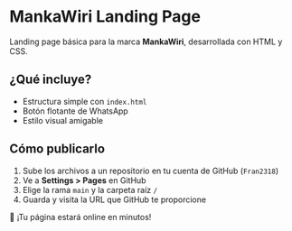 # MankaWiri Landing Page

Landing page básica para la marca **MankaWiri**, desarrollada con HTML y CSS.

## ¿Qué incluye?

- Estructura simple con `index.html`
- Botón flotante de WhatsApp
- Estilo visual amigable

## Cómo publicarlo

1. Sube los archivos a un repositorio en tu cuenta de GitHub (`Fran2318`)
2. Ve a **Settings > Pages** en GitHub
3. Elige la rama `main` y la carpeta raíz `/`
4. Guarda y visita la URL que GitHub te proporcione

🚀 ¡Tu página estará online en minutos!
